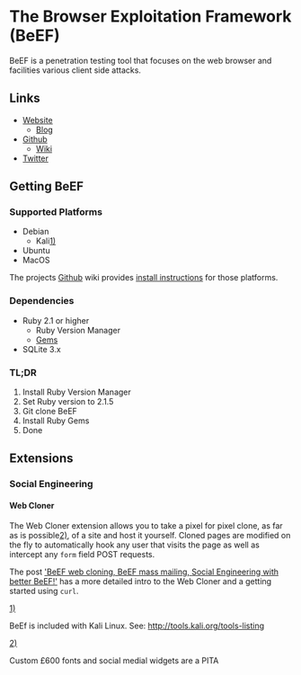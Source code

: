 # The Browser Exploitation Framework (BeEF)

BeEF is a penetration testing tool that focuses on the web browser and facilities various client side attacks.

## Links

- [Website](http://beefproject.com/)
  - [Blog](http://blog.beefproject.com/)
- [Github](https://github.com/beefproject/beef)
  - [Wiki](https://github.com/beefproject/beef/wiki)
- [Twitter](https://twitter.com/beefproject)

## Getting BeEF

### Supported Platforms

- Debian
  - Kali[1)](https://wiki.hacksoc.co.uk/guides/beef#fn__1)
- Ubuntu
- MacOS

The projects [Github](https://github.com/beefproject/beef) wiki provides [install instructions](https://github.com/beefproject/beef/wiki/Installation) for those platforms.

### Dependencies

- Ruby 2.1 or higher
  - Ruby Version Manager
  - [Gems](https://github.com/beefproject/beef/blob/master/Gemfile)
- SQLite 3.x

### TL;DR

1. Install Ruby Version Manager
2. Set Ruby version to 2.1.5
3. Git clone BeEF
4. Install Ruby Gems
5. Done

## Extensions

### Social Engineering

#### Web Cloner

The Web Cloner extension allows you to take a pixel for pixel clone, as far as is possible[2)](https://wiki.hacksoc.co.uk/guides/beef#fn__2), of a site and host it yourself. Cloned pages are modified on the fly to automatically hook any user that visits the page as well as intercept any `form` field POST requests.

The post ['BeEF web cloning, BeEF mass mailing, Social Engineering with better BeEF!'](http://blog.beefproject.com/2012/09/beef-web-cloning-beef-mass-mailing.html) has a more detailed intro to the Web Cloner and a getting started using `curl`.

[1)](https://wiki.hacksoc.co.uk/guides/beef#fnt__1) 

BeEf is included with Kali Linux. See: http://tools.kali.org/tools-listing

[2)](https://wiki.hacksoc.co.uk/guides/beef#fnt__2) 

Custom £600 fonts and social medial widgets are a PITA